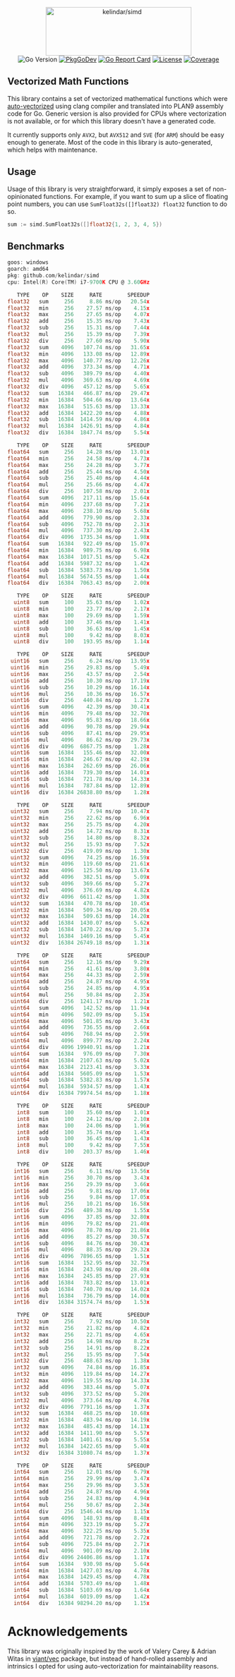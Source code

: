 <p align="center">
<img width="330" height="110" src=".github/logo.png" border="0" alt="kelindar/simd">
<br>
<img src="https://img.shields.io/github/go-mod/go-version/kelindar/simd" alt="Go Version">
<a href="https://pkg.go.dev/github.com/kelindar/simd"><img src="https://pkg.go.dev/badge/github.com/kelindar/simd" alt="PkgGoDev"></a>
<a href="https://goreportcard.com/report/github.com/kelindar/simd"><img src="https://goreportcard.com/badge/github.com/kelindar/simd" alt="Go Report Card"></a>
<a href="https://opensource.org/licenses/MIT"><img src="https://img.shields.io/badge/License-MIT-blue.svg" alt="License"></a>
<a href="https://coveralls.io/github/kelindar/simd"><img src="https://coveralls.io/repos/github/kelindar/simd/badge.svg" alt="Coverage"></a>
</p>

## Vectorized Math Functions

This library contains a set of vectorized mathematical functions which were [auto-vectorized](https://llvm.org/docs/Vectorizers.html) using clang compiler and translated into PLAN9 assembly code for Go. Generic version is also provided for CPUs where vectorization is not available, or for which this library doesn't have a generated code.

It currently supports only `AVX2`, but `AVX512` and `SVE` (for `ARM`) should be easy enough to generate. Most of the code in this library is auto-generated, which helps with maintenance.

## Usage

Usage of this library is very straightforward, it simply exposes a set of non-opinionated functions. For example, if you want to sum up a slice of floating point numbers, you can use `SumFloat32s([]float32) float32` function to do so.

```go
sum := simd.SumFloat32s([]float32{1, 2, 3, 4, 5})
```

## Benchmarks

```go
goos: windows
goarch: amd64
pkg: github.com/kelindar/simd
cpu: Intel(R) Core(TM) i7-9700K CPU @ 3.60GHz

   TYPE    OP    SIZE     RATE        SPEEDUP
float32   sum     256     8.86 ns/op   20.54x
float32   min     256    27.57 ns/op    4.15x
float32   max     256    27.65 ns/op    4.07x
float32   add     256    15.35 ns/op    7.43x
float32   sub     256    15.31 ns/op    7.44x
float32   mul     256    15.39 ns/op    7.39x
float32   div     256    27.60 ns/op    5.90x
float32   sum    4096   107.74 ns/op   31.65x
float32   min    4096   133.08 ns/op   12.89x
float32   max    4096   140.77 ns/op   12.26x
float32   add    4096   373.34 ns/op    4.71x
float32   sub    4096   389.79 ns/op    4.40x
float32   mul    4096   369.63 ns/op    4.69x
float32   div    4096   457.12 ns/op    5.65x
float32   sum   16384   466.87 ns/op   29.47x
float32   min   16384   504.66 ns/op   13.64x
float32   max   16384   515.63 ns/op   13.33x
float32   add   16384  1422.20 ns/op    4.88x
float32   sub   16384  1414.59 ns/op    4.86x
float32   mul   16384  1426.91 ns/op    4.84x
float32   div   16384  1847.74 ns/op    5.54x

   TYPE    OP    SIZE     RATE        SPEEDUP
float64   sum     256    14.28 ns/op   13.01x
float64   min     256    24.58 ns/op    4.73x
float64   max     256    24.28 ns/op    3.77x
float64   add     256    25.44 ns/op    4.50x
float64   sub     256    25.40 ns/op    4.44x
float64   mul     256    25.66 ns/op    4.47x
float64   div     256   107.58 ns/op    2.01x
float64   sum    4096   217.11 ns/op   15.64x
float64   min    4096   237.68 ns/op    7.21x
float64   max    4096   238.10 ns/op    5.68x
float64   add    4096   779.90 ns/op    2.33x
float64   sub    4096   752.78 ns/op    2.31x
float64   mul    4096   737.30 ns/op    2.43x
float64   div    4096  1735.34 ns/op    1.98x
float64   sum   16384   922.49 ns/op   15.07x
float64   min   16384   989.75 ns/op    6.98x
float64   max   16384  1017.51 ns/op    5.42x
float64   add   16384  5987.32 ns/op    1.42x
float64   sub   16384  5383.73 ns/op    1.50x
float64   mul   16384  5674.55 ns/op    1.44x
float64   div   16384  7063.43 ns/op    2.00x

   TYPE    OP    SIZE     RATE        SPEEDUP
  uint8   sum     100    35.63 ns/op    1.02x
  uint8   min     100    23.77 ns/op    2.17x
  uint8   max     100    29.69 ns/op    1.59x
  uint8   add     100    37.46 ns/op    1.41x
  uint8   sub     100    36.63 ns/op    1.45x
  uint8   mul     100     9.42 ns/op    8.03x
  uint8   div     100   193.95 ns/op    1.14x

   TYPE    OP    SIZE     RATE        SPEEDUP
 uint16   sum     256     6.24 ns/op   13.95x
 uint16   min     256    29.83 ns/op    5.49x
 uint16   max     256    43.57 ns/op    2.54x
 uint16   add     256    10.30 ns/op   17.19x
 uint16   sub     256    10.29 ns/op   16.14x
 uint16   mul     256    10.36 ns/op   16.57x
 uint16   div     256   440.84 ns/op    1.27x
 uint16   sum    4096    42.39 ns/op   30.41x
 uint16   min    4096    79.48 ns/op   32.70x
 uint16   max    4096    95.83 ns/op   18.66x
 uint16   add    4096    90.78 ns/op   29.94x
 uint16   sub    4096    87.41 ns/op   29.95x
 uint16   mul    4096    86.62 ns/op   29.73x
 uint16   div    4096  6867.75 ns/op    1.28x
 uint16   sum   16384   155.46 ns/op   32.00x
 uint16   min   16384   246.67 ns/op   42.19x
 uint16   max   16384   262.69 ns/op   26.06x
 uint16   add   16384   739.30 ns/op   14.01x
 uint16   sub   16384   721.78 ns/op   14.33x
 uint16   mul   16384   787.84 ns/op   12.89x
 uint16   div   16384 26838.80 ns/op    1.28x

   TYPE    OP    SIZE     RATE        SPEEDUP
 uint32   sum     256     7.94 ns/op   10.47x
 uint32   min     256    22.62 ns/op    6.96x
 uint32   max     256    25.75 ns/op    4.20x
 uint32   add     256    14.72 ns/op    8.31x
 uint32   sub     256    14.80 ns/op    8.32x
 uint32   mul     256    15.93 ns/op    7.52x
 uint32   div     256   419.09 ns/op    1.30x
 uint32   sum    4096    74.25 ns/op   16.59x
 uint32   min    4096   119.60 ns/op   21.61x
 uint32   max    4096   125.50 ns/op   13.67x
 uint32   add    4096   382.51 ns/op    5.09x
 uint32   sub    4096   369.66 ns/op    5.27x
 uint32   mul    4096   376.69 ns/op    4.82x
 uint32   div    4096  6611.42 ns/op    1.30x
 uint32   sum   16384   470.78 ns/op   10.45x
 uint32   min   16384   509.34 ns/op   20.05x
 uint32   max   16384   509.63 ns/op   14.20x
 uint32   add   16384  1430.07 ns/op    5.62x
 uint32   sub   16384  1470.22 ns/op    5.37x
 uint32   mul   16384  1469.16 ns/op    5.45x
 uint32   div   16384 26749.18 ns/op    1.31x

   TYPE    OP    SIZE     RATE        SPEEDUP
 uint64   sum     256    12.16 ns/op    9.29x
 uint64   min     256    41.61 ns/op    3.80x
 uint64   max     256    44.33 ns/op    2.59x
 uint64   add     256    24.87 ns/op    4.95x
 uint64   sub     256    24.85 ns/op    4.95x
 uint64   mul     256    50.84 ns/op    2.35x
 uint64   div     256  1241.17 ns/op    1.21x
 uint64   sum    4096   142.52 ns/op   11.94x
 uint64   min    4096   502.09 ns/op    5.15x
 uint64   max    4096   501.85 ns/op    3.43x
 uint64   add    4096   736.55 ns/op    2.66x
 uint64   sub    4096   768.94 ns/op    2.59x
 uint64   mul    4096   899.77 ns/op    2.24x
 uint64   div    4096 19940.91 ns/op    1.21x
 uint64   sum   16384   976.09 ns/op    7.30x
 uint64   min   16384  2107.63 ns/op    5.02x
 uint64   max   16384  2123.41 ns/op    3.33x
 uint64   add   16384  5605.09 ns/op    1.53x
 uint64   sub   16384  5382.83 ns/op    1.57x
 uint64   mul   16384  5934.57 ns/op    1.43x
 uint64   div   16384 79974.54 ns/op    1.18x

   TYPE    OP    SIZE     RATE        SPEEDUP
   int8   sum     100    35.60 ns/op    1.01x
   int8   min     100    24.12 ns/op    2.10x
   int8   max     100    24.06 ns/op    1.96x
   int8   add     100    35.74 ns/op    1.45x
   int8   sub     100    36.45 ns/op    1.43x
   int8   mul     100     9.42 ns/op    7.55x
   int8   div     100   203.37 ns/op    1.46x

   TYPE    OP    SIZE     RATE        SPEEDUP
  int16   sum     256     6.11 ns/op   13.56x
  int16   min     256    30.70 ns/op    3.43x
  int16   max     256    29.39 ns/op    3.66x
  int16   add     256     9.81 ns/op   17.06x
  int16   sub     256     9.84 ns/op   17.05x
  int16   mul     256    10.21 ns/op   16.58x
  int16   div     256   489.38 ns/op    1.55x
  int16   sum    4096    37.85 ns/op   32.80x
  int16   min    4096    79.82 ns/op   21.40x
  int16   max    4096    78.70 ns/op   21.86x
  int16   add    4096    85.27 ns/op   30.57x
  int16   sub    4096    84.76 ns/op   30.43x
  int16   mul    4096    88.35 ns/op   29.32x
  int16   div    4096  7896.65 ns/op    1.51x
  int16   sum   16384   152.95 ns/op   32.75x
  int16   min   16384   243.98 ns/op   28.40x
  int16   max   16384   245.85 ns/op   27.93x
  int16   add   16384   783.82 ns/op   13.01x
  int16   sub   16384   740.70 ns/op   14.02x
  int16   mul   16384   736.79 ns/op   14.00x
  int16   div   16384 31574.74 ns/op    1.53x

   TYPE    OP    SIZE     RATE        SPEEDUP
  int32   sum     256     7.92 ns/op   10.50x
  int32   min     256    21.82 ns/op    4.82x
  int32   max     256    22.71 ns/op    4.65x
  int32   add     256    14.98 ns/op    8.25x
  int32   sub     256    14.91 ns/op    8.22x
  int32   mul     256    15.95 ns/op    7.54x
  int32   div     256   488.63 ns/op    1.38x
  int32   sum    4096    74.84 ns/op   16.85x
  int32   min    4096   119.84 ns/op   14.27x
  int32   max    4096   119.55 ns/op   14.33x
  int32   add    4096   383.44 ns/op    5.07x
  int32   sub    4096   373.52 ns/op    5.20x
  int32   mul    4096   373.64 ns/op    4.76x
  int32   div    4096  7791.16 ns/op    1.37x
  int32   sum   16384   468.25 ns/op   10.68x
  int32   min   16384   483.94 ns/op   14.19x
  int32   max   16384   485.43 ns/op   14.13x
  int32   add   16384  1411.90 ns/op    5.57x
  int32   sub   16384  1401.61 ns/op    5.55x
  int32   mul   16384  1422.65 ns/op    5.40x
  int32   div   16384 31080.74 ns/op    1.37x

   TYPE    OP    SIZE     RATE        SPEEDUP
  int64   sum     256    12.01 ns/op    6.79x
  int64   min     256    29.99 ns/op    3.47x
  int64   max     256    29.96 ns/op    3.53x
  int64   add     256    24.87 ns/op    4.96x
  int64   sub     256    24.83 ns/op    4.94x
  int64   mul     256    50.67 ns/op    2.34x
  int64   div     256  1546.44 ns/op    1.15x
  int64   sum    4096   148.93 ns/op    8.48x
  int64   min    4096   323.19 ns/op    5.27x
  int64   max    4096   322.25 ns/op    5.35x
  int64   add    4096   721.78 ns/op    2.72x
  int64   sub    4096   725.84 ns/op    2.71x
  int64   mul    4096   901.09 ns/op    2.10x
  int64   div    4096 24406.86 ns/op    1.17x
  int64   sum   16384   930.98 ns/op    5.64x
  int64   min   16384  1427.03 ns/op    4.78x
  int64   max   16384  1429.45 ns/op    4.78x
  int64   add   16384  5703.49 ns/op    1.48x
  int64   sub   16384  5103.69 ns/op    1.64x
  int64   mul   16384  6019.09 ns/op    1.42x
  int64   div   16384 98294.20 ns/op    1.15x

```

# Acknowledgements

This library was originally inspired by the work of Valery Carey & Adrian Witas in [viant/vec](https://github.com/viant/vec) package, but instead of hand-rolled assembly and intrinsics I opted for using auto-vectorization for maintainability reasons.
